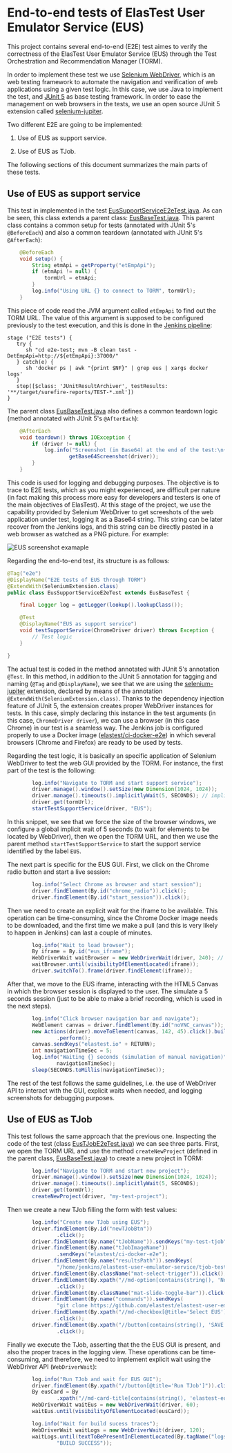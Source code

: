 # End-to-end tests of ElasTest User Emulator Service (EUS)

This project contains several end-to-end (E2E) test aimes to verify the correctness of the ElasTest User Emulator Service (EUS) through the Test Orchestration and Recommendation Manager (TORM).

In order to implement these test we use [Selenium WebDriver], which is an web testing framework to automate the navigation and verification of web applications using a given test logic. In this case, we use Java to implement the test, and [JUnit 5] as base testing framework. In order to ease the management on web browsers in the tests, we use an open source JUnit 5 extension called [selenium-jupiter].

Two different E2E are going to be implemented:

1. Use of EUS as support service.

2. Use of EUS as TJob.

The following sections of this document summarizes the main parts of these tests.

## Use of EUS as support service

This test in implemented in the test [EusSupportServiceE2eTest.java]. As can be seen, this class extends a parent class: [EusBaseTest.java]. This parent class contains a common setup for tests (annotated with JUnit 5's `@BeforeEach`) and also a common teardown (annotated with JUnit 5's `@AfterEach`):

```java
    @BeforeEach
    void setup() {
        String etmApi = getProperty("etEmpApi");
        if (etmApi != null) {
            tormUrl = etmApi;
        }
        log.info("Using URL {} to connect to TORM", tormUrl);
    }
```

This piece of code read the JVM argument called `etEmpApi` to find out the TORM URL. The value of this argument is supposed to be configured previously to the test execution, and this is done in the [Jenkins pipeline]:

```
stage ("E2E tests") {
   try {
      sh "cd e2e-test; mvn -B clean test -DetEmpApi=http://${etEmpApi}:37000/"
   } catch(e) {
      sh 'docker ps | awk "{print $NF}" | grep eus | xargs docker logs'
   }
   step([$class: 'JUnitResultArchiver', testResults: '**/target/surefire-reports/TEST-*.xml'])
}
```

The parent class [EusBaseTest.java] also defines a common teardown logic (method annotated with JUnit 5's `@AfterEach`):

```java
    @AfterEach
    void teardown() throws IOException {
        if (driver != null) {
            log.info("Screenshot (in Base64) at the end of the test:\n{}",
                    getBase64Screenshot(driver));
        }
    }
```

This code is used for logging and debugging purposes. The objective is to trace to E2E tests, which as you might experienced, are difficult per nature (in fact making this process more easy for developers and testers is one of the main objectives of ElasTest). At this stage of the project, we use the capability provided by Selenium WebDriver to get screeshots of the web application under test, logging it as a Base64 string. This string can be later recover from the Jenkins logs, and this string can be directly pasted in a web browser as watched as a PNG picture. For example:   

![EUS screenshot examaple](img/eus-e2e-screenshot.png)


Regarding the end-to-end test, its structure is as follows:


```java
@Tag("e2e")
@DisplayName("E2E tests of EUS through TORM")
@ExtendWith(SeleniumExtension.class)
public class EusSupportServiceE2eTest extends EusBaseTest {

    final Logger log = getLogger(lookup().lookupClass());

    @Test
    @DisplayName("EUS as support service")
    void testSupportService(ChromeDriver driver) throws Exception {
        // Test logic
    }

}
```

The actual test is coded in the method annotated with JUnit 5's annotation `@Test`. In this method, in addition to the JUnit 5 annotation for tagging and naming (`@Tag` and `@DisplayName`), we see that we are using the [selenium-jupiter] extension, declared by means of the annotation `@ExtendWith(SeleniumExtension.class)`. Thanks to the dependency injection feature of JUnit 5, the extension creates proper WebDriver instances for tests. In this case, simply declaring this instance in the test arguments (in this case, `ChromeDriver driver`), we can use a browser (in this case Chrome) in our test is a seamless way. The Jenkins job is configured properly to use a Docker image ([elastest/ci-docker-e2e]) in which several browsers (Chrome and Firefox) are ready to be used by tests.

Regarding the test logic, it is basically an specific application of Selenium WebDriver to test the web GUI provided by the TORM. For instance, the first part of the test is the following:

```java
        log.info("Navigate to TORM and start support service");
        driver.manage().window().setSize(new Dimension(1024, 1024));
        driver.manage().timeouts().implicitlyWait(5, SECONDS); // implicit wait
        driver.get(tormUrl);
        startTestSupportService(driver, "EUS");
```

In this snippet, we see that we force the size of the browser windows, we configure a global implicit wait of 5 seconds (to wait for elements to be located by WebDriver), then we open the TORM URL, and then we use the parent method `startTestSupportService` to start the support service identified by the label `EUS`.

The next part is specific for the EUS GUI. First, we click on the Chrome radio button and start a live session:

```java
        log.info("Select Chrome as browser and start session");
        driver.findElement(By.id("chrome_radio")).click();
        driver.findElement(By.id("start_session")).click();

```

Then we need to create an explicit wait for the iframe to be available. This operation can be time-consuming, since the Chrome Docker image needs to be downloaded, and the first time we make a pull (and this is very likely to happen in Jenkins) can last a couple of minutes.

```java
        log.info("Wait to load browser");
        By iframe = By.id("eus_iframe");
        WebDriverWait waitBrowser = new WebDriverWait(driver, 240); // seconds
        waitBrowser.until(visibilityOfElementLocated(iframe));
        driver.switchTo().frame(driver.findElement(iframe));
```

After that, we move to the EUS iframe, interacting with the HTML5 Canvas in which the browser session is displayed to the user. The simulate a 5 seconds session (just to be able to make a brief recording, which is used in the next steps). 

```java
        log.info("Click browser navigation bar and navigate");
        WebElement canvas = driver.findElement(By.id("noVNC_canvas"));
        new Actions(driver).moveToElement(canvas, 142, 45).click().build()
                .perform();
        canvas.sendKeys("elastest.io" + RETURN);
        int navigationTimeSec = 5;
        log.info("Waiting {} seconds (simulation of manual navigation)",
                navigationTimeSec);
        sleep(SECONDS.toMillis(navigationTimeSec));
```

The rest of the test follows the same guidelines, i.e. the use of WebDriver API to interact with the GUI, explicit waits when needed, and logging screenshots for debugging purposes. 

## Use of EUS as TJob

This test follows the same approach that the previous one. Inspecting the code of the test (class [EusTJobE2eTest.java]) we can see three parts. First, we open the TORM URL and use the method `createNewProject` (defined in the parent class, [EusBaseTest.java]) to create a new project in TORM: 

```java
        log.info("Navigate to TORM and start new project");
        driver.manage().window().setSize(new Dimension(1024, 1024));
        driver.manage().timeouts().implicitlyWait(5, SECONDS);
        driver.get(tormUrl);
        createNewProject(driver, "my-test-project");
```

Then we create a new TJob filling the form with test values:

```java
        log.info("Create new TJob using EUS");
        driver.findElement(By.id("newTJobBtn"))
                .click();
        driver.findElement(By.name("tJobName")).sendKeys("my-test-tjob");
        driver.findElement(By.name("tJobImageName"))
                .sendKeys("elastest/ci-docker-e2e");
        driver.findElement(By.name("resultsPath")).sendKeys(
                "/home/jenkins/elastest-user-emulator-service/tjob-test/target/surefire-reports/TEST-io.elastest.eus.test.e2e.TJobEusTest.xml");
        driver.findElement(By.className("mat-select-trigger")).click();
        driver.findElement(By.xpath("//md-option[contains(string(), 'None')]"))
                .click();
        driver.findElement(By.className("mat-slide-toggle-bar")).click();
        driver.findElement(By.name("commands")).sendKeys(
                "git clone https://github.com/elastest/elastest-user-emulator-service; cd elastest-user-emulator-service/tjob-test; mvn test;");
        driver.findElement(By.xpath("//md-checkbox[@title='Select EUS']"))
                .click();
        driver.findElement(By.xpath("//button[contains(string(), 'SAVE')]"))
                .click();
```

Finally we execute the TJob, asserting that the the EUS GUI is present, and also the proper traces in the logging view. These operations can be time-consuming, and therefore, we need to implement explicit wait using the WebDriver API (`WebDriverWait`):

```java
        log.info("Run TJob and wait for EUS GUI");
        driver.findElement(By.xpath("//button[@title='Run TJob']")).click();
        By eusCard = By
                .xpath("//md-card-title[contains(string(), 'elastest-eus')]");
        WebDriverWait waitEus = new WebDriverWait(driver, 60);
        waitEus.until(visibilityOfElementLocated(eusCard));

        log.info("Wait for build sucess traces");
        WebDriverWait waitLogs = new WebDriverWait(driver, 120);
        waitLogs.until(textToBePresentInElementLocated(By.tagName("logs-view"),
                "BUILD SUCCESS"));
```

[Selenium WebDriver]: http://www.seleniumhq.org/projects/webdriver/
[JUnit 5]: http://junit.org/junit5/docs/current/user-guide/
[selenium-jupiter]: https://bonigarcia.github.io/selenium-jupiter/
[EusSupportServiceE2eTest.java]: https://github.com/elastest/elastest-user-emulator-service/blob/master/e2e-test/src/test/java/io/elastest/eus/test/e2e/EusSupportServiceE2eTest.java
[EusTJobE2eTest.java]: https://github.com/elastest/elastest-user-emulator-service/blob/master/e2e-test/src/test/java/io/elastest/eus/test/e2e/EusTJobE2eTest.java
[EusBaseTest.java]: https://github.com/elastest/elastest-user-emulator-service/blob/master/e2e-test/src/test/java/io/elastest/eus/test/base/EusBaseTest.java
[Jenkins pipeline]: https://github.com/elastest/elastest-user-emulator-service/blob/master/e2e-test/Jenkinsfile
[elastest/ci-docker-e2e]: https://hub.docker.com/r/elastest/ci-docker-e2e/
